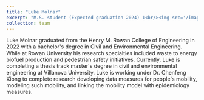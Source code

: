 ```yaml
---
title: "Luke Molnar"
excerpt: "M.S. student (Expected graduation 2024) 1<br/><img src='/images/portrait-molnar.jpg'>"
collection: team
---
```


Luke Molnar graduated from the Henry M. Rowan College of Engineering in 2022 with a bachelor's degree in Civil and Environmental Engineering. While at Rowan University his research specialties included waste to energy biofuel production and pedestrian safety initiatives. Currently, Luke is completing a thesis track master's degree in civil and environmental engineering at Villanova University. Luke is working under Dr. Chenfeng Xiong to complete research developing data measures for people's mobility, modeling such mobility, and linking the mobility model with epidemiology measures. 
